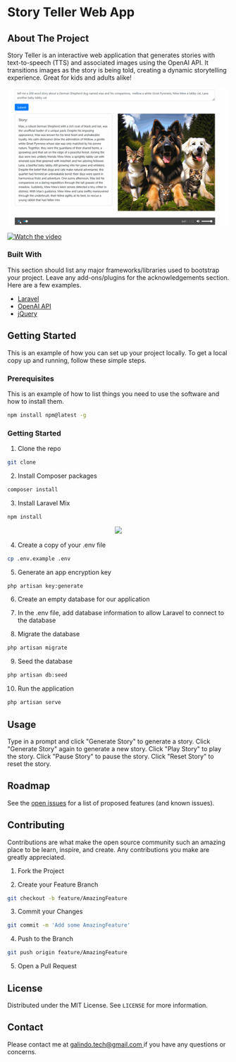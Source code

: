 # Story Teller Web App

## About The Project

Story Teller is an interactive web application that generates stories with text-to-speech (TTS) and associated images using the OpenAI API. It transitions images as the story is being told, creating a dynamic storytelling experience. Great for kids and adults alike!

![Story Teller GIF](StoryTeller.gif)

[![Watch the video](https://i.stack.imgur.com/Vp2cE.png)](https://github.com/wgalindo1453/Story_Teller/assets/37806859/25a8504e-f19b-47a3-a8e0-37a5bba1b147)












### Built With

This section should list any major frameworks/libraries used to bootstrap your project. Leave any add-ons/plugins for the acknowledgements section. Here are a few examples.

- [Laravel](https://laravel.com)
- [OpenAI API](https://openai.com/api/)
- [jQuery](https://jquery.com)

## Getting Started

This is an example of how you can set up your project locally. To get a local copy up and running, follow these simple steps.

### Prerequisites

This is an example of how to list things you need to use the software and how to install them.

```bash
npm install npm@latest -g
```




### Getting Started

1. Clone the repo

```bash
git clone
```

2. Install Composer packages

```bash
composer install
```

3. Install Laravel Mix

```bash
npm install
```

<p align="center"><a href="https://laravel.com" target="_blank"><img src="https://raw.githubusercontent.com/laravel/art/master/logo-lockup/5%20SVG/2%20CMYK/1%20Full%20Color/laravel-logolockup-cmyk-red.svg" width="400"></a></p>

4. Create a copy of your .env file

```bash
cp .env.example .env
```

5. Generate an app encryption key

```bash
php artisan key:generate
```

6. Create an empty database for our application

7. In the .env file, add database information to allow Laravel to connect to the database

8. Migrate the database

```bash
php artisan migrate
```

9. Seed the database

```bash
php artisan db:seed
```

10. Run the application

```bash
php artisan serve
```

## Usage

Type in a prompt and click "Generate Story" to generate a story. Click "Generate Story" again to generate a new story. Click "Play Story" to play the story. Click "Pause Story" to pause the story. Click "Reset Story" to reset the story.

## Roadmap

See the [open issues](  ) for a list of proposed features (and known issues).

## Contributing

Contributions are what make the open source community such an amazing place to be learn, inspire, and create. Any contributions you make are greatly appreciated.

1. Fork the Project

2. Create your Feature Branch

```bash
git checkout -b feature/AmazingFeature
```

3. Commit your Changes

```bash
git commit -m 'Add some AmazingFeature'
```

4. Push to the Branch

```bash
git push origin feature/AmazingFeature
```

5. Open a Pull Request

## License

Distributed under the MIT License. See `LICENSE` for more information.

## Contact

Please contact me at [galindo.tech@gmail.com ](mailto:galindo.tech@gmail.com ) if you have any questions or concerns.


